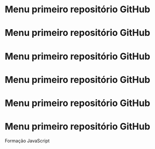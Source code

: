 # Menu primeiro repositório GitHub   
# Menu primeiro repositório GitHub   
# Menu primeiro repositório GitHub   
# Menu primeiro repositório GitHub   
# Menu primeiro repositório GitHub   
# Menu primeiro repositório GitHub   
Formação JavaScript

